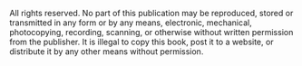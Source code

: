 All rights reserved. No part of this publication may be reproduced, stored or transmitted in any form or by any means, electronic, mechanical, photocopying, recording, scanning, or otherwise without written permission from the publisher. It is illegal to copy this book, post it to a website, or distribute it by any other means without permission.